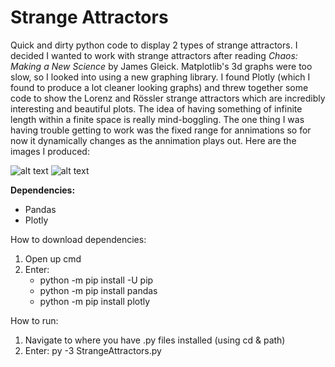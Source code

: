 # Strange Attractors
Quick and dirty python code to display 2 types of strange attractors. I decided I wanted to work with strange attractors after reading *Chaos: Making a New Science* by James Gleick. Matplotlib's 3d graphs were too slow, so I looked into using a new graphing library. I found Plotly (which I found to produce a lot cleaner looking graphs) and threw together some code to show the Lorenz and Rössler strange attractors which are incredibly interesting and beautiful plots. The idea of having something of infinite length within a finite space is really mind-boggling. The one thing I was having trouble getting to work was the fixed range for annimations so for now it dynamically changes as the annimation plays out. Here are the images I produced:

![alt text](https://media.discordapp.net/attachments/975043937666490400/990382687728582696/Lorenz.png)
![alt text](https://cdn.discordapp.com/attachments/975043937666490400/990382688059928648/Rossler.png)

**Dependencies:**
- Pandas
- Plotly

How to download dependencies:
1. Open up cmd
2. Enter:
      - python -m pip install -U pip
      - python -m pip install pandas
      - python -m pip install plotly

How to run:
1. Navigate to where you have .py files installed (using cd & path)
2. Enter: py -3 StrangeAttractors.py
